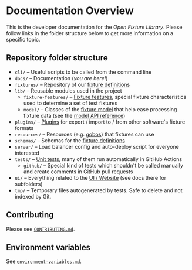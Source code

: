 # Documentation Overview

This is the developer documentation for the *Open Fixture Library*. Please follow links in the folder structure below to get more information on a specific topic.

## Repository folder structure

* `cli/` – Useful scripts to be called from the command line
* `docs/` – Documentation (*you are here!*)
* `fixtures/` – Repository of our [fixture definitions](fixture-format.md)
* `lib/` – Reusable modules used in the project
  - `fixture-features/` – [Fixture features](fixture-features.md), special fixture characteristics used to determine a set of test fixtures
  - `model/` – Classes of the [fixture model](fixture-model.md) that help ease processing fixture data (see the [model API reference](model-api.md))
* `plugins/` – [Plugins](plugins.md) for export / import to / from other software's fixture formats
* `resources/` – Resources (e.g. [gobos](fixture-format.md#gobo-resources)) that fixtures can use
* `schemas/` – Schemas for the [fixture definitions](fixture-format.md#schema)
* `server/` – Load balancer config and auto-deploy script for everyone interested
* `tests/` – [Unit tests](testing.md), many of them run automatically in GitHub Actions
  - `github/` – Special kind of tests which shouldn't be called manually and create comments in GitHub pull requests
* `ui/` – Everything related to the [UI / Website](ui.md) (see docs there for subfolders)
* `tmp/` – Temporary files autogenerated by tests. Safe to delete and not indexed by Git.

## Contributing

Please see [`CONTRIBUTING.md`](CONTRIBUTING.md).

## Environment variables

See [`environment-variables.md`](environment-variables.md).
